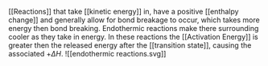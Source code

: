 [[Reactions]] that take [[kinetic energy]] in, have a positive [[enthalpy change]] and generally allow for bond breakage to occur, which takes more energy then bond breaking. Endothermic reactions make there surrounding cooler as they take in energy.  In these reactions the [[Activation Energy]] is greater then the released energy after the [[transition state]], causing the associated $+\Delta H$.
![[endothermic reactions.svg]]